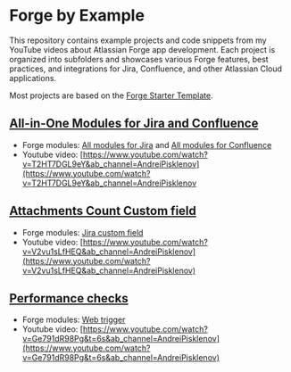 # Forge by Example

This repository contains example projects and code snippets from my YouTube videos about Atlassian Forge app development. Each project is organized into subfolders and showcases various Forge features, best practices, and integrations for Jira, Confluence, and other Atlassian Cloud applications.

Most projects are based on the [Forge Starter Template](https://github.com/andrei-pisklenov/forge-starter).


## [All-in-One Modules for Jira and Confluence](./all-modules-in-one-app/README.md)

- Forge modules: [All modules for Jira](https://developer.atlassian.com/platform/forge/manifest-reference/modules/index-jira/) and [All modules for Confluence](https://developer.atlassian.com/platform/forge/manifest-reference/modules/index-confluence/)
- Youtube video: [https://www.youtube.com/watch?v=T2HT7DGL9eY&ab_channel=AndreiPisklenov](https://www.youtube.com/watch?v=T2HT7DGL9eY&ab_channel=AndreiPisklenov


## [Attachments Count Custom field](./custom-field-attachments-count/README.md)

- Forge modules: [Jira custom field](https://developer.atlassian.com/platform/forge/manifest-reference/modules/jira-custom-field/)
- Youtube video: [https://www.youtube.com/watch?v=V2vu1sLfHEQ&ab_channel=AndreiPisklenov](https://www.youtube.com/watch?v=V2vu1sLfHEQ&ab_channel=AndreiPisklenov)


## [Performance checks](./performance-checks/README.md)

- Forge modules: [Web trigger](https://developer.atlassian.com/platform/forge/manifest-reference/modules/web-trigger/)
- Youtube video: [https://www.youtube.com/watch?v=Ge791dR98Pg&t=6s&ab_channel=AndreiPisklenov](https://www.youtube.com/watch?v=Ge791dR98Pg&t=6s&ab_channel=AndreiPisklenov)

